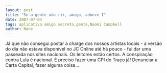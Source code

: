 ```yaml
---
layout: post
title: "Se a gente não rir, amigo, adoece I"
date: 2007-07-04
tags: aplicativo amigo secreto,gente,Naomi Campbell
author: None
---
```

J&aacute; que n&atilde;o consegui postar a charge dos nossos artistas locais - a vers&atilde;o do dia n&atilde;o estava dispon&iacute;vel no JC Online at&eacute; h&aacute; pouco - fui dar uma passeada nos sites nacionais. Os leitores est&atilde;o certos. A conspira&ccedil;&atilde;o contra Lula &eacute; nacional. &Eacute; preciso fazer uma CPI do Tra&ccedil;o j&aacute;! Denunciar a Carta Capital, fazer alguma coisa... 